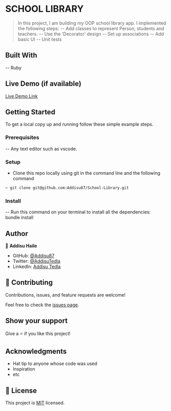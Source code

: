 # SCHOOL LIBRARY

> In this project, I am building my OOP school library app. I implemented the following steps:
> -- Add classes to represent Person, students and teachers.
> -- Use the 'Decorator' design
> -- Set up associations
> -- Add basic UI
> -- Unit tests

## Built With

-- Ruby

## Live Demo (if available)

[Live Demo Link](https://livedemo.com)

## Getting Started

To get a local copy up and running follow these simple example steps.

### Prerequisites

-- Any text editor such as vscode.

### Setup

- Clone this repo locally using git in the command line and the following command

```bash
> git clone git@github.com:Addisu87/School-Library.git
```

### Install

-- Run this command on your terminal to install all the dependencies: bundle install

## Author

👤 **Addisu Haile**

- GitHub: [@Addisu87](https://github.com/Addisu87)
- Twitter: [@AddisuTedla](https://twitter.com/AddisuTedla)
- LinkedIn: [Addisu Tedla](www.linkedin.com/in/addisu-tedla/)

## 🤝 Contributing

Contributions, issues, and feature requests are welcome!

Feel free to check the [issues page](git@github.com:Addisu87/School-Library.git/issues/).

## Show your support

Give a ⭐️ if you like this project!

## Acknowledgments

- Hat tip to anyone whose code was used
- Inspiration
- etc

## 📝 License

This project is [MIT](./LICENSE) licensed.
